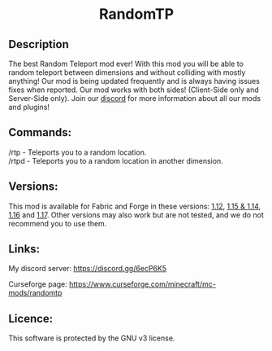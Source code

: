  <!--
  Title: RandomTP
  Description: The best Random Teleport Mod ever!
  Author: Picono435
  -->
<div align="center">
 <h1>RandomTP</h1>
</div>


## Description
The best Random Teleport mod ever! With this mod you will be able to random teleport between dimensions and without colliding with mostly anything! Our mod is being updated frequently and is always having issues fixes when reported. Our mod works with both sides! (Client-Side only and Server-Side only). Join our [discord](https://discord.gg/wQj53Hy) for more information about all our mods and plugins!

## Commands:

<p>/rtp - Teleports you to a random location.
<br>
/rtpd - Teleports you to a random location in another dimension.</p>

## Versions:

This mod is available for Fabric and Forge in these versions: [1.12](https://github.com/Picono435/RandomTP/tree/1.12.2), [1.15 & 1.14](https://github.com/Picono435/RandomTP/tree/1.15.2), [1.16](https://github.com/Picono435/RandomTP/tree/1.16.5) and [1.17](https://github.com/Picono435/RandomTP/tree/1.17.1). Other versions may also work but are not tested, and we do not recommend you to use them.

## Links:

My discord server: https://discord.gg/6ecP6K5

Curseforge page: https://www.curseforge.com/minecraft/mc-mods/randomtp


## Licence:

This software is protected by the GNU v3 license.
